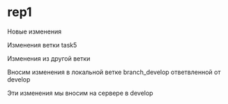 # rep1

Новые изменения  

Изменения ветки task5

Изменения из другой ветки

Вносим изменения в локальной ветке branch_develop ответвленной от develop

Эти изменения мы вносим на сервере в develop

